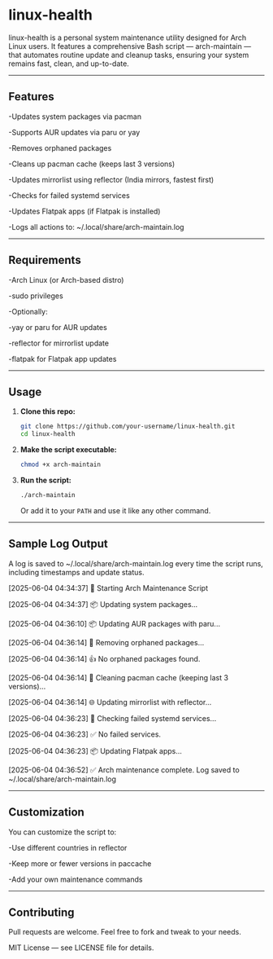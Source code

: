 # linux-health

linux-health is a personal system maintenance utility designed for Arch Linux users. It features a comprehensive Bash script — arch-maintain — that automates routine update and cleanup tasks, ensuring your system remains fast, clean, and up-to-date.

---

## Features

-Updates system packages via pacman

-Supports AUR updates via paru or yay

-Removes orphaned packages

-Cleans up pacman cache (keeps last 3 versions)

-Updates mirrorlist using reflector (India mirrors, fastest first)

-Checks for failed systemd services

-Updates Flatpak apps (if Flatpak is installed)

-Logs all actions to: ~/.local/share/arch-maintain.log

---

## Requirements

-Arch Linux (or Arch-based distro)

-sudo privileges

-Optionally:

   -yay or paru for AUR updates

   -reflector for mirrorlist update

   -flatpak for Flatpak app updates

---

## Usage

1. **Clone this repo:**

    ```bash
    git clone https://github.com/your-username/linux-health.git
    cd linux-health
    ```

2. **Make the script executable:**

    ```bash
    chmod +x arch-maintain
    ```

3. **Run the script:**

    ```bash
    ./arch-maintain
    ```

    Or add it to your `PATH` and use it like any other command.

---

## Sample Log Output

A log is saved to ~/.local/share/arch-maintain.log every time the script runs, including timestamps and update status.


[2025-06-04 04:34:37] 🔧 Starting Arch Maintenance Script

[2025-06-04 04:34:37] 📦 Updating system packages...

[2025-06-04 04:36:10] 📦 Updating AUR packages with paru...

[2025-06-04 04:36:14] 🧹 Removing orphaned packages...

[2025-06-04 04:36:14] 👍 No orphaned packages found.

[2025-06-04 04:36:14] 🧼 Cleaning pacman cache (keeping last 3 versions)...

[2025-06-04 04:36:14] 🌐 Updating mirrorlist with reflector...

[2025-06-04 04:36:23] 🚨 Checking failed systemd services...

[2025-06-04 04:36:23] ✅ No failed services.

[2025-06-04 04:36:23] 📦 Updating Flatpak apps...

[2025-06-04 04:36:52] ✅ Arch maintenance complete. Log saved to ~/.local/share/arch-maintain.log

---

## Customization

You can customize the script to:

   -Use different countries in reflector

   -Keep more or fewer versions in paccache

   -Add your own maintenance commands

---

## Contributing

Pull requests are welcome. Feel free to fork and tweak to your needs.

MIT License — see LICENSE file for details.
